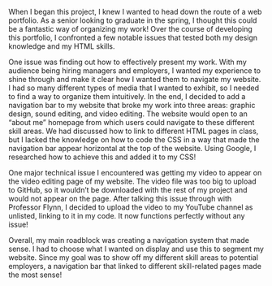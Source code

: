 When I began this project, I knew I wanted to head down the route of a web portfolio. As a senior looking to graduate in the spring, I thought this could be a fantastic way of organizing my work! Over the course of developing this portfolio, I confronted a few notable issues that tested both my design knowledge and my HTML skills.

One issue was finding out how to effectively present my work. With my audience being hiring managers and employers, I wanted my experience to shine through and make it clear how I wanted them to navigate my website. I had so many different types of media that I wanted to exhibit, so I needed to find a way to organize them intuitively. In the end, I decided to add a navigation bar to my website that broke my work into three areas: graphic design, sound editing, and video editing. The website would open to an “about me” homepage from which users could navigate to these different skill areas. We had discussed how to link to different HTML pages in class, but I lacked the knowledge on how to code the CSS in a way that made the navigation bar appear horizontal at the top of the website. Using Google, I researched how to achieve this and added it to my CSS!

One major technical issue I encountered was getting my video to appear on the video editing page of my website. The video file was too big to upload to GitHub, so it wouldn’t be downloaded with the rest of my project and would not appear on the page. After talking this issue through with Professor Flynn, I decided to upload the video to my YouTube channel as unlisted, linking to it in my code. It now functions perfectly without any issue!

Overall, my main roadblock was creating a navigation system that made sense. I had to choose what I wanted on display and use this to segment my website. Since my goal was to show off my different skill areas to potential employers, a navigation bar that linked to different skill-related pages made the most sense!
